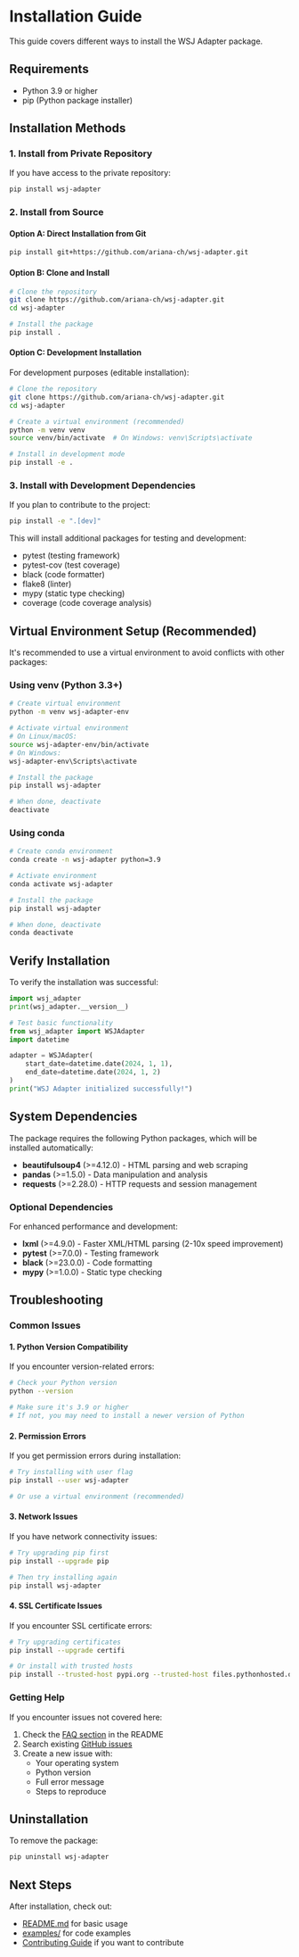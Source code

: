 # Installation Guide

This guide covers different ways to install the WSJ Adapter package.

## Requirements

- Python 3.9 or higher
- pip (Python package installer)

## Installation Methods

### 1. Install from Private Repository

If you have access to the private repository:

```bash
pip install wsj-adapter
```

### 2. Install from Source

#### Option A: Direct Installation from Git

```bash
pip install git+https://github.com/ariana-ch/wsj-adapter.git
```

#### Option B: Clone and Install

```bash
# Clone the repository
git clone https://github.com/ariana-ch/wsj-adapter.git
cd wsj-adapter

# Install the package
pip install .
```

#### Option C: Development Installation

For development purposes (editable installation):

```bash
# Clone the repository
git clone https://github.com/ariana-ch/wsj-adapter.git
cd wsj-adapter

# Create a virtual environment (recommended)
python -m venv venv
source venv/bin/activate  # On Windows: venv\Scripts\activate

# Install in development mode
pip install -e .
```

### 3. Install with Development Dependencies

If you plan to contribute to the project:

```bash
pip install -e ".[dev]"
```

This will install additional packages for testing and development:
- pytest (testing framework)
- pytest-cov (test coverage)
- black (code formatter)
- flake8 (linter)
- mypy (static type checking)
- coverage (code coverage analysis)

## Virtual Environment Setup (Recommended)

It's recommended to use a virtual environment to avoid conflicts with other packages:

### Using venv (Python 3.3+)

```bash
# Create virtual environment
python -m venv wsj-adapter-env

# Activate virtual environment
# On Linux/macOS:
source wsj-adapter-env/bin/activate
# On Windows:
wsj-adapter-env\Scripts\activate

# Install the package
pip install wsj-adapter

# When done, deactivate
deactivate
```

### Using conda

```bash
# Create conda environment
conda create -n wsj-adapter python=3.9

# Activate environment
conda activate wsj-adapter

# Install the package
pip install wsj-adapter

# When done, deactivate
conda deactivate
```

## Verify Installation

To verify the installation was successful:

```python
import wsj_adapter
print(wsj_adapter.__version__)

# Test basic functionality
from wsj_adapter import WSJAdapter
import datetime

adapter = WSJAdapter(
    start_date=datetime.date(2024, 1, 1),
    end_date=datetime.date(2024, 1, 2)
)
print("WSJ Adapter initialized successfully!")
```

## System Dependencies

The package requires the following Python packages, which will be installed automatically:

- **beautifulsoup4** (>=4.12.0) - HTML parsing and web scraping
- **pandas** (>=1.5.0) - Data manipulation and analysis  
- **requests** (>=2.28.0) - HTTP requests and session management

### Optional Dependencies

For enhanced performance and development:

- **lxml** (>=4.9.0) - Faster XML/HTML parsing (2-10x speed improvement)
- **pytest** (>=7.0.0) - Testing framework
- **black** (>=23.0.0) - Code formatting
- **mypy** (>=1.0.0) - Static type checking

## Troubleshooting

### Common Issues

#### 1. Python Version Compatibility

If you encounter version-related errors:

```bash
# Check your Python version
python --version

# Make sure it's 3.9 or higher
# If not, you may need to install a newer version of Python
```

#### 2. Permission Errors

If you get permission errors during installation:

```bash
# Try installing with user flag
pip install --user wsj-adapter

# Or use a virtual environment (recommended)
```

#### 3. Network Issues

If you have network connectivity issues:

```bash
# Try upgrading pip first
pip install --upgrade pip

# Then try installing again
pip install wsj-adapter
```

#### 4. SSL Certificate Issues

If you encounter SSL certificate errors:

```bash
# Try upgrading certificates
pip install --upgrade certifi

# Or install with trusted hosts
pip install --trusted-host pypi.org --trusted-host files.pythonhosted.org wsj-adapter
```

### Getting Help

If you encounter issues not covered here:

1. Check the [FAQ section](README.md#faq) in the README
2. Search existing [GitHub issues](https://github.com/ariana-ch/wsj-adapter/issues)
3. Create a new issue with:
   - Your operating system
   - Python version
   - Full error message
   - Steps to reproduce

## Uninstallation

To remove the package:

```bash
pip uninstall wsj-adapter
```

## Next Steps

After installation, check out:

- [README.md](README.md) for basic usage
- [examples/](examples/) for code examples
- [Contributing Guide](CONTRIBUTING.md) if you want to contribute 